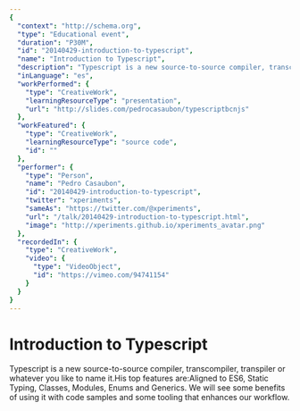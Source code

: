 ```yaml
---
{
  "context": "http://schema.org",
  "type": "Educational event",
  "duration": "P30M",
  "id": "20140429-introduction-to-typescript",
  "name": "Introduction to Typescript",
  "description": "Typescript is a new source-to-source compiler, transcompiler, transpiler or whatever you like to name it.His top features are:Aligned to ES6, Static Typing, Classes, Modules, Enums and Generics. We will see some benefits of using it with code samples and some tooling that enhances our workflow.",
  "inLanguage": "es",
  "workPerformed": {
    "type": "CreativeWork",
    "learningResourceType": "presentation",
    "url": "http://slides.com/pedrocasaubon/typescriptbcnjs"
  },
  "workFeatured": {
    "type": "CreativeWork",
    "learningResourceType": "source code",
    "id": ""
  },
  "performer": {
    "type": "Person",
    "name": "Pedro Casaubon",
    "id": "20140429-introduction-to-typescript",
    "twitter": "xperiments",
    "sameAs": "https://twitter.com/@xperiments",
    "url": "/talk/20140429-introduction-to-typescript.html",
    "image": "http://xperiments.github.io/xperiments_avatar.png"
  },
  "recordedIn": {
    "type": "CreativeWork",
    "video": {
      "type": "VideoObject",
      "id": "https://vimeo.com/94741154"
    }
  }
}
---
```

# Introduction to Typescript

Typescript is a new source-to-source compiler, transcompiler, transpiler or whatever you like to name it.His top features are:Aligned to ES6, Static Typing, Classes, Modules, Enums and Generics. We will see some benefits of using it with code samples and some tooling that enhances our workflow.